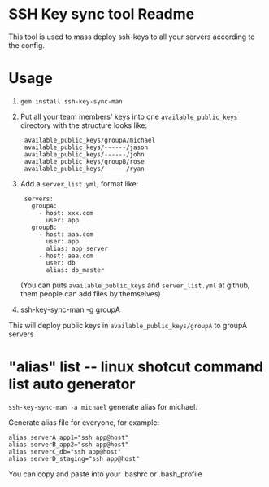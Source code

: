 SSH Key sync tool Readme
========================

This tool is used to mass deploy ssh-keys to all your servers according to the config.


Usage
=====

1. `gem install ssh-key-sync-man`

2. Put all your team members' keys into one `available_public_keys` directory with the structure looks like:

        available_public_keys/groupA/michael
        available_public_keys/------/jason
        available_public_keys/------/john
        available_public_keys/groupB/rose
        available_public_keys/------/ryan

3. Add a `server_list.yml`, format like:

        servers:
          groupA:
            - host: xxx.com
              user: app
          groupB:
            - host: aaa.com
              user: app
              alias: app_server
            - host: aaa.com
              user: db
              alias: db_master

    (You can puts `available_public_keys` and `server_list.yml` at github, them people can add files by themselves)

4. ssh-key-sync-man -g groupA

  This will deploy public keys in `available_public_keys/groupA` to groupA servers


"alias" list -- linux shotcut command list auto generator
=========================================================

`ssh-key-sync-man -a michael` generate alias for michael.

Generate alias file for everyone, for example:

    alias serverA_app1="ssh app@host"
    alias serverB_app2="ssh app@host"
    alias serverC_db="ssh app@host"
    alias serverD_staging="ssh app@host"

You can copy and paste into your .bashrc or .bash_profile